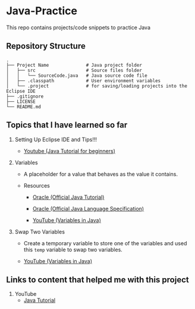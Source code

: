 # Java-Practice
This repo contains projects/code snippets to practice Java



## Repository Structure

    .
    ├── Project Name              # Java project folder
    │   ├── src                   # Source files folder
    │   │   └── SourceCode.java   # Java source code file
    │   ├── .classpath            # User environment variables
    │   └── .project              # for saving/loading projects into the Eclipse IDE
    ├── .gitignore
    ├── LICENSE
    └── README.md



## Topics that I have learned so far

1. Setting Up Eclipse IDE and Tips!!!

	- [Youtube (Java Tutorial for beginners)](https://www.youtube.com/watch?v=NBIUbTddde4&list=PLZPZq0r_RZOMhCAyywfnYLlrjiVOkdAI1&index=1)


2. Variables

	- A placeholder for a value that behaves as the value it contains.

	- Resources
		- [Oracle (Official Java Tutorial)](https://docs.oracle.com/javase/tutorial/java/nutsandbolts/variables.html)

		- [Oracle (Official Java Language Specification)](https://docs.oracle.com/javase/specs/jls/se17/html/jls-4.html)

		- [YouTube (Variables in Java)](https://www.youtube.com/watch?v=so1iUWaLmKA&list=PLZPZq0r_RZOMhCAyywfnYLlrjiVOkdAI1&index=2)


3. Swap Two Variables
	- Create a temporary variable to store one of the variables and used this `temp` variable to swap two variables.

	- [YouTube (Variables in Java)](https://www.youtube.com/watch?v=G0mFJUFMzjs&list=PLZPZq0r_RZOMhCAyywfnYLlrjiVOkdAI1&index=3)




## Links to content that helped me with this project

1. YouTube
	- [Java Tutorial](https://www.youtube.com/watch?v=NBIUbTddde4&list=PLZPZq0r_RZOMhCAyywfnYLlrjiVOkdAI1&index=1)
